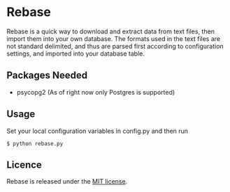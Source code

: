 Rebase
======

Rebase is a quick way to download and extract data from text files, then import them into your own database. The formats used in the text files are not standard delimited, and thus are parsed first according to configuration settings, and imported into your database table.

Packages Needed
---------------

- psycopg2 (As of right now only Postgres is supported)


Usage
-----
Set your local configuration variables in config.py and then run

	$ python rebase.py

Licence
-------

Rebase is released under the [MIT license](http://opensource.org/licenses/MIT).